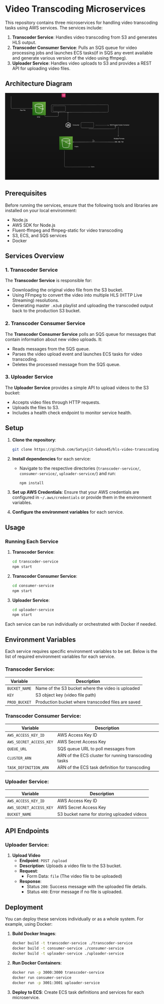 # Video Transcoding Microservices

This repository contains three microservices for handling video transcoding tasks using AWS services. The services include:

1. **Transcoder Service**: Handles video transcoding from S3 and generates HLS output.
2. **Transcoder Consumer Service**: Pulls an SQS queue for video processing jobs and launches ECS tasks(if in SQS any event available and generate various version of the video using ffmpeg).
3. **Uploader Service**: Handles video uploads to S3 and provides a REST API for uploading video files.

## Architecture Diagram

![alt text](image.png)

## Prerequisites

Before running the services, ensure that the following tools and libraries are installed on your local environment:

- Node.js
- AWS SDK for Node.js
- Fluent-ffmpeg and ffmpeg-static for video transcoding
- S3, ECS, and SQS services
- Docker

## Services Overview

### 1. Transcoder Service

The **Transcoder Service** is responsible for:

- Downloading the original video file from the S3 bucket.
- Using FFmpeg to convert the video into multiple HLS (HTTP Live Streaming) resolutions.
- Generating master `.m3u8` playlist and uploading the transcoded output back to the production S3 bucket.

### 2. Transcoder Consumer Service

The **Transcoder Consumer Service** polls an SQS queue for messages that contain information about new video uploads. It:

- Reads messages from the SQS queue.
- Parses the video upload event and launches ECS tasks for video transcoding.
- Deletes the processed message from the SQS queue.

### 3. Uploader Service

The **Uploader Service** provides a simple API to upload videos to the S3 bucket:

- Accepts video files through HTTP requests.
- Uploads the files to S3.
- Includes a health check endpoint to monitor service health.

## Setup

1. **Clone the repository**:

   ```bash
   git clone https://github.com/Satyajit-Sahoo45/hls-video-transcoding-pipeline.git
   ```

2. **Install dependencies** for each service:

   - Navigate to the respective directories (`transcoder-service/`, `consumer-service/`, `uploader-service/`) and run:
     ```bash
     npm install
     ```

3. **Set up AWS Credentials**:
   Ensure that your AWS credentials are configured in `~/.aws/credentials` or provide them in the environment variables.

4. **Configure the environment variables** for each service.

## Usage

### Running Each Service

1. **Transcoder Service**:

   ```bash
   cd transcoder-service
   npm start
   ```

2. **Transcoder Consumer Service**:

   ```bash
   cd consumer-service
   npm start
   ```

3. **Uploader Service**:
   ```bash
   cd uploader-service
   npm start
   ```

Each service can be run individually or orchestrated with Docker if needed.

## Environment Variables

Each service requires specific environment variables to be set. Below is the list of required environment variables for each service.

### Transcoder Service:

| Variable      | Description                                        |
| ------------- | -------------------------------------------------- |
| `BUCKET_NAME` | Name of the S3 bucket where the video is uploaded  |
| `KEY`         | S3 object key (video file path)                    |
| `PROD_BUCKET` | Production bucket where transcoded files are saved |

### Transcoder Consumer Service:

| Variable                | Description                                          |
| ----------------------- | ---------------------------------------------------- |
| `AWS_ACCESS_KEY_ID`     | AWS Access Key ID                                    |
| `AWS_SECRET_ACCESS_KEY` | AWS Secret Access Key                                |
| `QUEUE_URL`             | SQS queue URL to poll messages from                  |
| `CLUSTER_ARN`           | ARN of the ECS cluster for running transcoding tasks |
| `TASK_DEFINITION_ARN`   | ARN of the ECS task definition for transcoding       |

### Uploader Service:

| Variable                | Description                                |
| ----------------------- | ------------------------------------------ |
| `AWS_ACCESS_KEY_ID`     | AWS Access Key ID                          |
| `AWS_SECRET_ACCESS_KEY` | AWS Secret Access Key                      |
| `BUCKET_NAME`           | S3 bucket name for storing uploaded videos |

## API Endpoints

### Uploader Service:

1. **Upload Video**
   - **Endpoint**: `POST /upload`
   - **Description**: Uploads a video file to the S3 bucket.
   - **Request**:
     - Form Data: `file` (The video file to be uploaded)
   - **Response**:
     - Status `200`: Success message with the uploaded file details.
     - Status `400`: Error message if no file is uploaded.

## Deployment

You can deploy these services individually or as a whole system. For example, using Docker:

1. **Build Docker Images**:

   ```bash
   docker build -t transcoder-service ./transcoder-service
   docker build -t consumer-service ./consumer-service
   docker build -t uploader-service ./uploader-service
   ```

2. **Run Docker Containers**:

   ```bash
   docker run -p 3000:3000 transcoder-service
   docker run consumer-service
   docker run -p 3001:3001 uploader-service
   ```

3. **Deploy to ECS**:
   Create ECS task definitions and services for each microservice.

